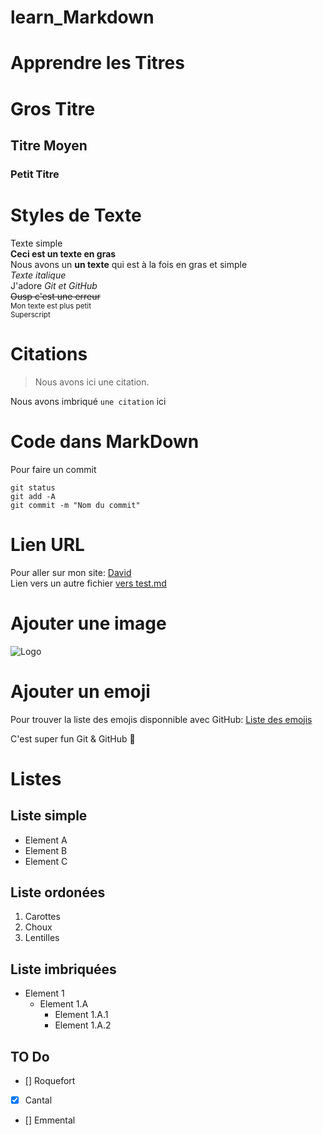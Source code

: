 # learn_Markdown

# Apprendre les Titres
# Gros Titre
## Titre Moyen
### Petit Titre

# Styles de Texte
Texte simple  
**Ceci est un texte en gras**  
Nous avons un __un texte__ qui est à la fois en gras et simple  
*Texte italique*  
J'adore *Git et GitHub*  
~~Ousp c'est une erreur~~  
<sub>Mon texte est plus petit</sub>  
<sup>Superscript</sup>  
  
# Citations
> Nous avons ici une citation.   

Nous avons imbriqué `une citation` ici

# Code dans MarkDown

Pour faire un commit  

```
git status  
git add -A  
git commit -m "Nom du commit"  
```

# Lien URL  

Pour aller sur mon site: [David](https://www.google.fr)  
Lien vers un autre fichier [vers test.md](test.md)  

# Ajouter une image

![Logo](https://lthub.ubc.ca/files/2021/06/GitHub-Logo.png)  

# Ajouter un emoji  

Pour trouver la liste des emojis disponnible avec GitHub: [Liste des emojis](https://github.com/ikatyang/emoji-cheat-sheet/blob/master/README.md)  
  
C'est super fun Git & GitHub :rofl:  

# Listes  

## Liste simple  
* Element A  
* Element B  
* Element C  

## Liste ordonées  
1. Carottes  
2. Choux  
3. Lentilles  

## Liste imbriquées
* Element 1
  * Element 1.A
    * Element 1.A.1
    * Element 1.A.2

## TO Do
* [] Roquefort
* [x] Cantal
* [] Emmental
